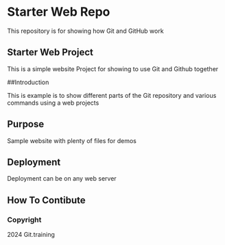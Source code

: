 # Starter Web Repo

This repository is for showing how Git and GitHub work

## Starter Web Project
This is a simple website Project for showing to use Git and Github together

##Introduction

This is example is to show different parts of the Git repository and various commands using a web projects


## Purpose

Sample website with plenty of files for demos

## Deployment

Deployment can be on any web server

## How To Contibute

### Copyright

 2024 Git.training